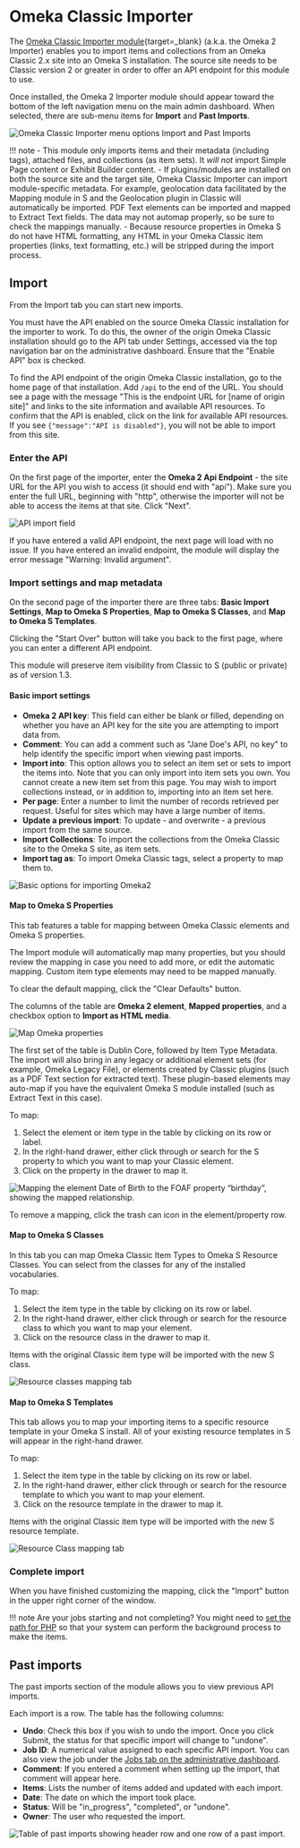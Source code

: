 # Omeka Classic Importer

The [Omeka Classic Importer module](https://omeka.org/s/modules/Omeka2Importer){target=_blank} (a.k.a. the Omeka 2 Importer) enables you to import items and collections from an Omeka Classic 2.x site into an Omeka S installation. The source site needs to be Classic version 2 or greater in order to offer an API endpoint for this module to use. 

Once installed, the Omeka 2 Importer module should appear toward the bottom of the left navigation menu on the main admin dashboard. When selected, there are sub-menu items for **Import** and **Past Imports**. 

![Omeka Classic Importer menu options Import and Past Imports](../modules/modulesfiles/o2i_menu.png)

!!! note
	- This module only imports items and their metadata (including tags), attached files, and collections (as item sets). It *will not* import Simple Page content or Exhibit Builder content.
	- If plugins/modules are installed on both the source site and the target site, Omeka Classic Importer can import module-specific metadata. For example, geolocation data facilitated by the Mapping module in S and the Geolocation plugin in Classic will automatically be imported. PDF Text elements can be imported and mapped to Extract Text fields. The data may not automap properly, so be sure to check the mappings manually.
	- Because resource properties in Omeka S do not have HTML formatting, any HTML in your Omeka Classic item properties (links, text formatting, etc.) will be stripped during the import process.

## Import

From the Import tab you can start new imports. 

You must have the API enabled on the source Omeka Classic installation for the importer to work. To do this, the owner of the origin Omeka Classic installation should go to the API tab under Settings, accessed via the top navigation bar on the administrative dashboard. Ensure that the "Enable API" box is checked.

To find the API endpoint of the origin Omeka Classic installation, go to the home page of that installation. Add `/api` to the end of the URL. You should see a page with the message "This is the endpoint URL for [name of origin site]" and links to the site information and available API resources. To confirm that the API is enabled, click on the link for available API resources. If you see `{"message":"API is disabled"}`, you will not be able to import from this site.

### Enter the API
On the first page of the importer, enter the **Omeka 2 Api Endpoint** - the site URL for the API you wish to access (it should end with "api"). Make sure you enter the full URL, beginning with "http", otherwise the importer will not be able to access the items at that site. Click "Next".

![API import field](../modules/modulesfiles/o2i_enterapi.png)

If you have entered a valid API endpoint, the next page will load with no issue. If you have entered an invalid endpoint, the module will display the error message "Warning: Invalid argument".

### Import settings and map metadata
On the second page of the importer there are three tabs: **Basic Import Settings**, **Map to Omeka S Properties**, **Map to Omeka S Classes**, and **Map to Omeka S Templates**. 

Clicking the "Start Over" button will take you back to the first page, where you can enter a different API endpoint.

This module will preserve item visibility from Classic to S (public or private) as of version 1.3. 

#### Basic import settings
* **Omeka 2 API key**: This field can either be blank or filled, depending on whether you have an API key for the site you are attempting to import data from.  
* **Comment**: You can add a comment such as "Jane Doe's API, no key" to help identify the specific import when viewing past imports.  
* **Import into**: This option allows you to select an item set or sets to import the items into. Note that you can only import into item sets you own. You cannot create a new item set from this page. You may wish to import collections instead, or in addition to, importing into an item set here.
* **Per page**: Enter a number to limit the number of records retrieved per request. Useful for sites which may have a large number of items.
* **Update a previous import**: To update - and overwrite - a previous import from the same source.
* **Import Collections**: To import the collections from the Omeka Classic site to the Omeka S site, as item sets.
* **Import tag as**: To import Omeka Classic tags, select a property to map them to.

![Basic options for importing Omeka2](../modules/modulesfiles/o2i_basic.png)

#### Map to Omeka S Properties
This tab features a table for mapping between Omeka Classic elements and Omeka S properties. 

The Import module will automatically map many properties, but you should review the mapping in case you need to add more, or edit the automatic mapping. Custom item type elements may need to be mapped manually. 

To clear the default mapping, click the "Clear Defaults" button. 

The columns of the table are **Omeka 2 element**, **Mapped properties**, and a checkbox option to **Import as HTML media**. 

![Map Omeka properties](../modules/modulesfiles/o2i_mapprop.png)

The first set of the table is Dublin Core, followed by Item Type Metadata. The import will also bring in any legacy or additional element sets (for example, Omeka Legacy File), or elements created by Classic plugins (such as a PDF Text section for extracted text). These plugin-based elements may auto-map if you have the equivalent Omeka S module installed (such as Extract Text in this case). 

To map:

1. Select the element or item type in the table by clicking on its row or label.
1. In the right-hand drawer, either click through or search for the S property to which you want to map your Classic element. 
1. Click on the property in the drawer to map it. 

![Mapping the element Date of Birth to the FOAF property “birthday”, showing the mapped relationship.](../modules/modulesfiles/o2i_mapping.png)

To remove a mapping, click the trash can icon in the element/property row.

#### Map to Omeka S Classes
In this tab you can map Omeka Classic Item Types to Omeka S Resource Classes. You can select from the classes for any of the installed vocabularies.  

To map:

1. Select the item type in the table by clicking on its row or label.
1. In the right-hand drawer, either click through or search for the resource class to which you want to map your element. 
1. Click on the resource class in the drawer to map it.

Items with the original Classic item type will be imported with the new S class. 

![Resource classes mapping tab](../modules/modulesfiles/o2i_mapclass.png)

#### Map to Omeka S Templates

This tab allows you to map your importing items to a specific resource template in your Omeka S install. All of your existing resource templates in S will appear in the right-hand drawer. 

To map:

1. Select the item type in the table by clicking on its row or label.
1. In the right-hand drawer, either click through or search for the resource template to which you want to map your element. 
1. Click on the resource template in the drawer to map it.

Items with the original Classic item type will be imported with the new S resource template.

![Resource Class mapping tab](../modules/modulesfiles/o2i_mapresource.png)

### Complete import
When you have finished customizing the mapping, click the "Import" button in the upper right corner of the window.

!!! note
	Are your jobs starting and not completing? You might need to [set the path for PHP](../configuration.md) so that your system can perform the background process to make the items.



## Past imports

The past imports section of the module allows you to view previous API imports.

Each import is a row. The table has the following columns:

* **Undo**: Check this box if you wish to undo the import. Once you click Submit, the status for that specific import will change to "undone".    
* **Job ID**: A numerical value assigned to each specific API import. You can also view the job under the [Jobs tab on the administrative dashboard](../admin/jobs.md).  
* **Comment**: If you entered a comment when setting up the import, that comment will appear here.
* **Items**: Lists the number of items added and updated with each import.   
* **Date**: The date on which the import took place.   
* **Status**: Will be "in_progress", "completed", or "undone".  
* **Owner**: The user who requested the import.

![Table of past imports showing header row and one row of a past import.](../modules/modulesfiles/o2i_past.png)
